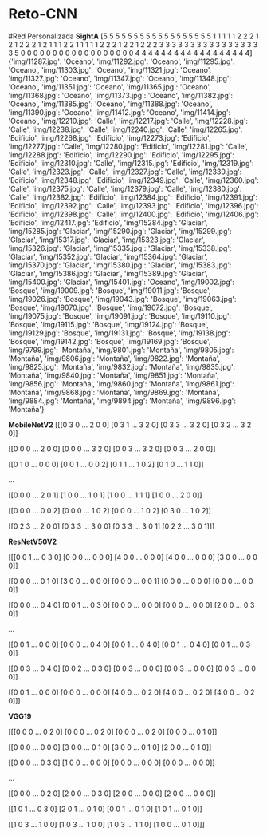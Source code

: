 # Reto-CNN
#Red Personalizada
******************SightA******************
[5 5 5 5 5 5 5 5 5 5 5 5 5 5 5 5 5 5 1 1 1 1 1 2 2 2 1 2 1 2 2 2 1 2 1 1 1
 2 2 1 1 1 1 1 2 2 2 1 2 2 1 2 2 2 3 3 3 3 3 3 3 3 3 3 3 3 3 3 3 3 3 5 0 0
 0 0 0 0 0 0 0 0 0 0 0 0 0 0 0 0 4 4 4 4 4 4 4 4 4 4 4 4 4 4 4 4 4 4]
{'img/11287.jpg': 'Oceano', 'img/11292.jpg': 'Oceano', 'img/11295.jpg': 'Oceano', 'img/11303.jpg': 'Oceano', 'img/11321.jpg': 'Oceano', 'img/11327.jpg': 'Oceano', 'img/11347.jpg': 'Oceano', 'img/11348.jpg': 'Oceano', 'img/11351.jpg': 'Oceano', 'img/11365.jpg': 'Oceano', 'img/11368.jpg': 'Oceano', 'img/11373.jpg': 'Oceano', 'img/11382.jpg': 'Oceano', 'img/11385.jpg': 'Oceano', 'img/11388.jpg': 'Oceano', 'img/11390.jpg': 'Oceano', 'img/11412.jpg': 'Oceano', 'img/11414.jpg': 'Oceano', 'img/12210.jpg': 'Calle', 'img/12217.jpg': 'Calle', 'img/12228.jpg': 'Calle', 'img/12238.jpg': 'Calle', 'img/12240.jpg': 'Calle', 'img/12265.jpg': 'Edificio', 'img/12268.jpg': 'Edificio', 'img/12273.jpg': 'Edificio', 'img/12277.jpg': 'Calle', 'img/12280.jpg': 'Edificio', 'img/12281.jpg': 'Calle', 'img/12288.jpg': 'Edificio', 'img/12290.jpg': 'Edificio', 'img/12295.jpg': 'Edificio', 'img/12310.jpg': 'Calle', 'img/12315.jpg': 'Edificio', 'img/12319.jpg': 'Calle', 'img/12323.jpg': 'Calle', 'img/12327.jpg': 'Calle', 'img/12330.jpg': 'Edificio', 'img/12348.jpg': 'Edificio', 'img/12349.jpg': 'Calle', 'img/12360.jpg': 'Calle', 'img/12375.jpg': 'Calle', 'img/12379.jpg': 'Calle', 'img/12380.jpg': 'Calle', 'img/12382.jpg': 'Edificio', 'img/12384.jpg': 'Edificio', 'img/12391.jpg': 'Edificio', 'img/12392.jpg': 'Calle', 'img/12393.jpg': 'Edificio', 'img/12396.jpg': 'Edificio', 'img/12398.jpg': 'Calle', 'img/12400.jpg': 'Edificio', 'img/12406.jpg': 'Edificio', 'img/12417.jpg': 'Edificio', 'img/15284.jpg': 'Glaciar', 'img/15285.jpg': 'Glaciar', 'img/15290.jpg': 'Glaciar', 'img/15299.jpg': 'Glaciar', 'img/15317.jpg': 'Glaciar', 'img/15323.jpg': 'Glaciar', 'img/15326.jpg': 'Glaciar', 'img/15335.jpg': 'Glaciar', 'img/15338.jpg': 'Glaciar', 'img/15352.jpg': 'Glaciar', 'img/15364.jpg': 'Glaciar', 'img/15370.jpg': 'Glaciar', 'img/15380.jpg': 'Glaciar', 'img/15383.jpg': 'Glaciar', 'img/15386.jpg': 'Glaciar', 'img/15389.jpg': 'Glaciar', 'img/15400.jpg': 'Glaciar', 'img/15401.jpg': 'Oceano', 'img/19002.jpg': 'Bosque', 'img/19009.jpg': 'Bosque', 'img/19011.jpg': 'Bosque', 'img/19026.jpg': 'Bosque', 'img/19043.jpg': 'Bosque', 'img/19063.jpg': 'Bosque', 'img/19070.jpg': 'Bosque', 'img/19072.jpg': 'Bosque', 'img/19075.jpg': 'Bosque', 'img/19091.jpg': 'Bosque', 'img/19110.jpg': 'Bosque', 'img/19115.jpg': 'Bosque', 'img/19124.jpg': 'Bosque', 'img/19129.jpg': 'Bosque', 'img/19131.jpg': 'Bosque', 'img/19138.jpg': 'Bosque', 'img/19142.jpg': 'Bosque', 'img/19169.jpg': 'Bosque', 'img/9799.jpg': 'Montaña', 'img/9801.jpg': 'Montaña', 'img/9805.jpg': 'Montaña', 'img/9806.jpg': 'Montaña', 'img/9822.jpg': 'Montaña', 'img/9825.jpg': 'Montaña', 'img/9832.jpg': 'Montaña', 'img/9835.jpg': 'Montaña', 'img/9840.jpg': 'Montaña', 'img/9851.jpg': 'Montaña', 'img/9856.jpg': 'Montaña', 'img/9860.jpg': 'Montaña', 'img/9861.jpg': 'Montaña', 'img/9868.jpg': 'Montaña', 'img/9869.jpg': 'Montaña', 'img/9884.jpg': 'Montaña', 'img/9894.jpg': 'Montaña', 'img/9896.jpg': 'Montaña'}


******************MobileNetV2******************
[[[0 3 0 ... 2 0 0]
  [0 3 1 ... 3 2 0]
  [0 3 3 ... 3 2 0]
  [0 3 2 ... 3 2 0]]

 [[0 0 0 ... 2 0 0]
  [0 0 0 ... 3 2 0]
  [0 0 3 ... 3 2 0]
  [0 0 3 ... 2 0 0]]

 [[0 1 0 ... 0 0 0]
  [0 0 1 ... 0 0 2]
  [0 1 1 ... 1 0 2]
  [0 1 0 ... 1 1 0]]

 ...

 [[0 0 0 ... 2 0 1]
  [1 0 0 ... 1 0 1]
  [1 0 0 ... 1 1 1]
  [1 0 0 ... 2 0 0]]

 [[0 0 0 ... 0 0 2]
  [0 0 0 ... 1 0 2]
  [0 0 0 ... 1 0 2]
  [0 3 0 ... 1 0 2]]

 [[0 2 3 ... 2 0 0]
  [0 3 3 ... 3 0 0]
  [0 3 3 ... 3 0 1]
  [0 2 2 ... 3 0 1]]]

******************ResNetV50V2******************

[[[0 0 1 ... 0 3 0]
  [0 0 0 ... 0 0 0]
  [4 0 0 ... 0 0 0]
  [4 0 0 ... 0 0 0]
  [3 0 0 ... 0 0 0]]

 [[0 0 0 ... 0 1 0]
  [3 0 0 ... 0 0 0]
  [0 0 0 ... 0 0 1]
  [0 0 0 ... 0 0 0]
  [0 0 0 ... 0 0 0]]

 [[0 0 0 ... 0 4 0]
  [0 0 1 ... 0 3 0]
  [0 0 0 ... 0 0 0]
  [0 0 0 ... 0 0 0]
  [2 0 0 ... 0 3 0]]

 ...

 [[0 0 1 ... 0 0 0]
  [0 0 0 ... 0 4 0]
  [0 0 1 ... 0 4 0]
  [0 0 1 ... 0 4 0]
  [0 0 1 ... 0 3 0]]

 [[0 0 3 ... 0 4 0]
  [0 0 2 ... 0 3 0]
  [0 0 3 ... 0 0 0]
  [0 0 3 ... 0 0 0]
  [0 0 3 ... 0 0 0]]

 [[0 0 1 ... 0 0 0]
  [0 0 0 ... 0 0 0]
  [4 0 0 ... 0 2 0]
  [4 0 0 ... 0 2 0]
  [4 0 0 ... 0 2 0]]]

******************VGG19******************

[[[0 0 0 ... 0 2 0]
  [0 0 0 ... 0 2 0]
  [0 0 0 ... 0 2 0]
  [0 0 0 ... 0 1 0]]

 [[0 0 0 ... 0 0 0]
  [3 0 0 ... 0 1 0]
  [3 0 0 ... 0 1 0]
  [2 0 0 ... 0 1 0]]

 [[0 0 0 ... 0 3 0]
  [1 0 0 ... 0 0 0]
  [0 0 0 ... 0 0 0]
  [0 0 0 ... 0 0 0]]

 ...

 [[0 0 0 ... 0 2 0]
  [2 0 0 ... 0 3 0]
  [2 0 0 ... 0 0 0]
  [2 0 0 ... 0 0 0]]

 [[1 0 1 ... 0 3 0]
  [2 0 1 ... 0 1 0]
  [0 0 1 ... 0 1 0]
  [1 0 1 ... 0 1 0]]

 [[1 0 3 ... 1 0 0]
  [1 0 3 ... 1 0 0]
  [1 0 3 ... 1 1 0]
  [1 0 0 ... 0 1 0]]]
